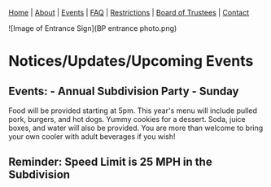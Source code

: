 [Home](index.md) | [About](about.md) | [Events](events.md) | [FAQ](faq.md) | [Restrictions](restrictions.md) | [Board of Trustees](trustees.md) | [Contact](mailto:benningtonparkhoa.org@gmail.com)

![Image of Entrance Sign](BP entrance photo.png)


# Notices/Updates/Upcoming Events


## Events: - Annual Subdivision Party - Sunday

Food will be provided starting at 5pm. This year's menu will include pulled pork, burgers, and hot dogs. Yummy cookies for a dessert. Soda, juice boxes, and water will also be provided. You are more than welcome to bring your own cooler with adult beverages if you wish!

## Reminder:  Speed Limit is 25 MPH in the Subdivision
